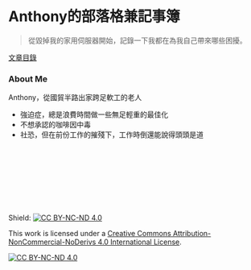 # Anthony的部落格兼記事簿


> 從毀掉我的家用伺服器開始，記錄一下我都在為我自己帶來哪些困擾。


[文章目錄](https://lavonzux.github.io/ToC/root)



### About Me

Anthony，從國貿半路出家跨足軟工的老人
 - 強迫症，總是浪費時間做一些無足輕重的最佳化
 - 不想承認的咖啡因中毒
 - 社恐，但在前份工作的摧殘下，工作時倒還能說得頭頭是道


<br><br><br><br>
---
Shield: [![CC BY-NC-ND 4.0][cc-by-nc-nd-shield]][cc-by-nc-nd]

This work is licensed under a
[Creative Commons Attribution-NonCommercial-NoDerivs 4.0 International License][cc-by-nc-nd].

[![CC BY-NC-ND 4.0][cc-by-nc-nd-image]][cc-by-nc-nd]

[cc-by-nc-nd]: http://creativecommons.org/licenses/by-nc-nd/4.0/
[cc-by-nc-nd-image]: https://licensebuttons.net/l/by-nc-nd/4.0/88x31.png
[cc-by-nc-nd-shield]: https://img.shields.io/badge/License-CC%20BY--NC--ND%204.0-lightgrey.svg
